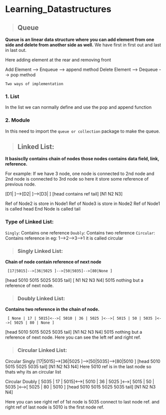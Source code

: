 # Learning_Datastructures
> ## Queue
**Queue is an linear data structure where you can add element from one side and delete from another side as well.**
We have first in first out and last in last out.

Here adding element at the rear and removing front 

Add Element --> Enqueue --> append method 
Delete Element --> Dequeue --> pop method

`Two ways of implementation`
### 1. List 
In the list we can normally define and use the pop and append function 

### 2. Module
In this need to import the `queue or collection` package to make the queue.

> ## Linked List:
**It basisclly contains chain of nodes those nodes contains data field, link, reference.**

For example:
If we have 3 node, one node is connected to 2nd node and 2nd node is connected to 3rd node so here it store some reference of previous node.

   [D1| ]-->[D2| ]-->[D3| ]
[head      contains ref    tail]
    [N1       N2       N3]

Ref of Node2 is store in Node1
Ref of Node3 is store in Node2
Ref of Node1 is called head
End Node is called tail

### Type of Linked List:

`Singly`: Contains one reference
`Doubly`: Contains two reference
`Circular`: Contains reference in eg: 1-->2-->3-->1 it is called circular

> ### Singly Linked List: 
**Chain of node contain reference of next node**

     [17|5015]-->[36|5025 ]-->[50|5035]-->[80|None ]
[head    5010        5015        5025        5035    tail]
     [    N1          N2          N3          N4]
5015 nothing but a reference of next node.


> ### Doubly Linked List:
**Contains two reference in the chain of node.**

     [ None | 17 | 5015]<-->[ 5010 | 36 | 5025 ]<-->[ 5015 | 50 | 5035 ]<-->[ 5025 | 80 | None ]
[head        5010                   5015                     5025                    5035    tail]
         [N1                         N2                       N3                      N4]
5015 nothing but a reference of next node.
Here you can see the left ref and right ref.

> ### Circular Linked List:

Circular Singly
     [17|5015]-->[36|5025 ]-->[50|5035]-->[80|5010 ]
[head    5010        5015        5025        5035    tail]
         [N1          N2          N3          N4]
Here 5010 ref is in the last node so thats why its an circular list

Circular Doubly
     [ 5035 | 17 | 5015]<-->[ 5010 | 36 | 5025 ]<-->[ 5015 | 50 | 5035 ]<-->[ 5025 | 80 | 5010 ]
[head        5010                   5015                     5025                    5035    tail]
         [N1                         N2                       N3                      N4]

Here you can see right ref of 1st node is 5035 connect to last node ref. and right ref of last node is 5010 is the first node ref.
